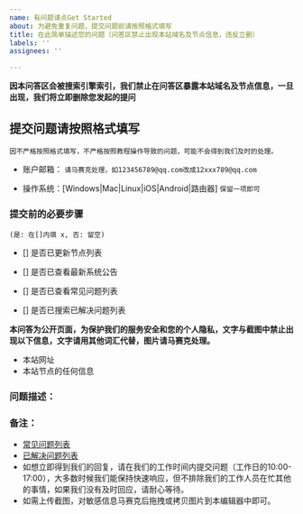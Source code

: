 ```yaml
---
name: 有问题请点Get Started
about: 为避免重复问题，提交问题前请按照格式填写
title: 在此简单描述您的问题（问答区禁止出现本站域名及节点信息，违反立删）
labels: ''
assignees: ''

---
```


**因本问答区会被搜索引擎索引，我们禁止在问答区暴露本站域名及节点信息，一旦出现，我们将立即删除您发起的提问**

## 提交问题请按照格式填写
```因不严格按照格式填写，不严格按照教程操作导致的问题，可能不会得到我们及时的处理。```

- 账户邮箱：
```请马赛克处理，如123456789@qq.com改成12xxx789@qq.com``` 

- 操作系统：[Windows|Mac|Linux|iOS|Android|路由器] 
```保留一项即可```

### 提交前的必要步骤
```(是: 在[]内填 x, 否: 留空) ```

- [] 是否已更新节点列表 

- [] 是否已查看最新系统公告

- [] 是否已查看常见问题列表

- [] 是否已搜索已解决问题列表

**本问答为公开页面，为保护我们的服务安全和您的个人隐私，文字与截图中禁止出现以下信息，文字请用其他词汇代替，图片请马赛克处理。**
- 本站网址
- 本站节点的任何信息

### 问题描述：



### 备注：
- [常见问题列表](https://github.com/cg3s/qa/wiki/常见问题列表)
- [已解决问题列表](https://github.com/cg3s/qa/issues?q=is%3Aissue+is%3Aclosed)
- 如想立即得到我们的回复，请在我们的工作时间内提交问题（工作日的10:00-17:00），大多数时候我们能保持快速响应，但不排除我们的工作人员在忙其他的事情，如果我们没有及时回应，请耐心等待。
- 如需上传截图，对敏感信息马赛克后拖拽或拷贝图片到本编辑器中即可。
